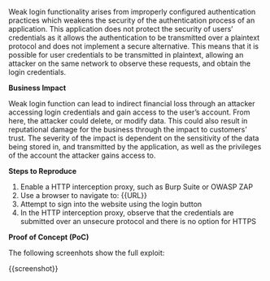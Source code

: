 Weak login functionality arises from improperly configured authentication practices which weakens the security of the authentication process of an application. This application does not protect the security of users’ credentials as it allows the authentication to be transmitted over a plaintext protocol and does not implement a secure alternative. This means that it is possible for user credentials to be transmitted in plaintext, allowing an attacker on the same network to observe these requests, and obtain the login credentials.

**Business Impact**

Weak login function can lead to indirect financial loss through an attacker accessing login credentials and gain access to the user’s account. From here, the attacker could delete, or modify data. This could also result in reputational damage for the business through the impact to customers’ trust. The severity of the impact is dependent on the sensitivity of the data being stored in, and transmitted by the application, as well as the privileges of the account the attacker gains access to.

**Steps to Reproduce**

1. Enable a HTTP interception proxy, such as Burp Suite or OWASP ZAP
1. Use a browser to navigate to: {{URL}}
1. Attempt to sign into the website using the login button
1. In the HTTP interception proxy, observe that the credentials are submitted over an unsecure protocol and there is no option for HTTPS

**Proof of Concept (PoC)**

The following screenhots show the full exploit:

{{screenshot}}
